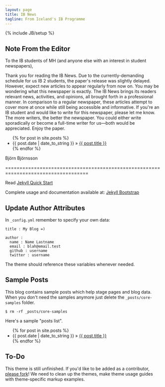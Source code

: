 ```yaml
---
layout: page
title: IB News
tagline: From Iceland's IB Programme
---
```

{% include JB/setup %}

## Note From the Editor
 
To the IB students of MH (and anyone else with an interest in student newspapers),

Thank you for reading the IB News. Due to the currently-demanding schedule for us IB 2 students, the paper's release was slightly delayed. However, expect new articles to appear regularly from now on.
You may be wondering what this newspaper is exactly. The IB News brings its readers relevant news, activities, and opinions, all brought forth in a professional manner. In comparison to a regular newspaper, these articles attempt to cover more at once while still being accessible and informative.
If you're an IB student and would like to write for this newspaper, please let me know. The more writers, the better the newspaper. You could either write sporadically or become a full-time writer for us—both would be appreciated.
Enjoy the paper.

<ul class="posts">
  {% for post in site.posts %}
    <li><span>{{ post.date | date_to_string }}</span> &raquo; <a href="{{ BASE_PATH }}{{ post.url }}">{{ post.title }}</a></li>
  {% endfor %}
</ul>

Björn Björnsson

===================================================================================


Read [Jekyll Quick Start](http://jekyllbootstrap.com/usage/jekyll-quick-start.html)

Complete usage and documentation available at: [Jekyll Bootstrap](http://jekyllbootstrap.com)

## Update Author Attributes

In `_config.yml` remember to specify your own data:
    
    title : My Blog =)
    
    author :
      name : Name Lastname
      email : blah@email.test
      github : username
      twitter : username

The theme should reference these variables whenever needed.
    
## Sample Posts

This blog contains sample posts which help stage pages and blog data.
When you don't need the samples anymore just delete the `_posts/core-samples` folder.

    $ rm -rf _posts/core-samples

Here's a sample "posts list".

<ul class="posts">
  {% for post in site.posts %}
    <li><span>{{ post.date | date_to_string }}</span> &raquo; <a href="{{ BASE_PATH }}{{ post.url }}">{{ post.title }}</a></li>
  {% endfor %}
</ul>

## To-Do

This theme is still unfinished. If you'd like to be added as a contributor, [please fork](http://github.com/plusjade/jekyll-bootstrap)!
We need to clean up the themes, make theme usage guides with theme-specific markup examples.


